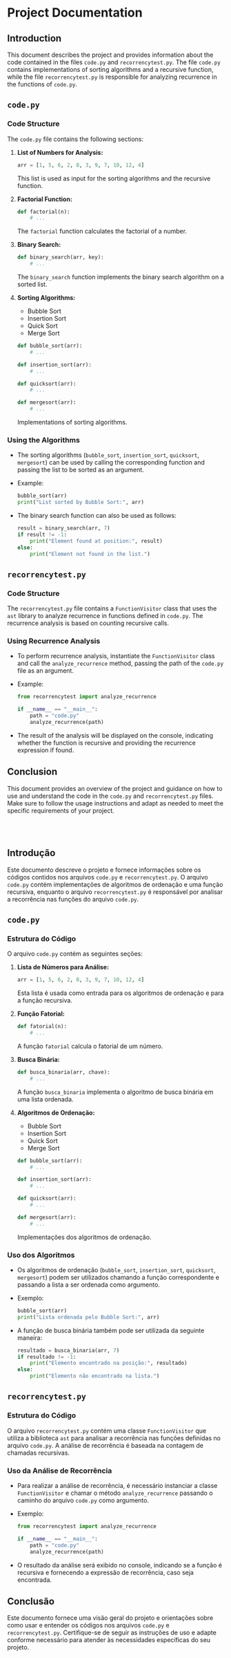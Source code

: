 # Project Documentation

## Introduction

This document describes the project and provides information about the code contained in the files `code.py` and `recorrencytest.py`. The file `code.py` contains implementations of sorting algorithms and a recursive function, while the file `recorrencytest.py` is responsible for analyzing recurrence in the functions of `code.py`.

## `code.py`

### Code Structure

The `code.py` file contains the following sections:

1. **List of Numbers for Analysis:**
   
   ```python
   arr = [1, 5, 6, 2, 8, 3, 9, 7, 10, 12, 4]
   ```

   This list is used as input for the sorting algorithms and the recursive function.

2. **Factorial Function:**

   ```python
   def factorial(n):
       # ...
   ```

   The `factorial` function calculates the factorial of a number.

3. **Binary Search:**

   ```python
   def binary_search(arr, key):
       # ...
   ```

   The `binary_search` function implements the binary search algorithm on a sorted list.

4. **Sorting Algorithms:**

   - Bubble Sort
   - Insertion Sort
   - Quick Sort
   - Merge Sort

   ```python
   def bubble_sort(arr):
       # ...

   def insertion_sort(arr):
       # ...

   def quicksort(arr):
       # ...

   def mergesort(arr):
       # ...
   ```

   Implementations of sorting algorithms.

### Using the Algorithms

- The sorting algorithms (`bubble_sort`, `insertion_sort`, `quicksort`, `mergesort`) can be used by calling the corresponding function and passing the list to be sorted as an argument.

- Example:

  ```python
  bubble_sort(arr)
  print("List sorted by Bubble Sort:", arr)
  ```

- The binary search function can also be used as follows:

  ```python
  result = binary_search(arr, 7)
  if result != -1:
      print("Element found at position:", result)
  else:
      print("Element not found in the list.")
  ```

## `recorrencytest.py`

### Code Structure

The `recorrencytest.py` file contains a `FunctionVisitor` class that uses the `ast` library to analyze recurrence in functions defined in `code.py`. The recurrence analysis is based on counting recursive calls.

### Using Recurrence Analysis

- To perform recurrence analysis, instantiate the `FunctionVisitor` class and call the `analyze_recurrence` method, passing the path of the `code.py` file as an argument.

- Example:

  ```python
  from recorrencytest import analyze_recurrence

  if __name__ == "__main__":
      path = "code.py"
      analyze_recurrence(path)
  ```

- The result of the analysis will be displayed on the console, indicating whether the function is recursive and providing the recurrence expression if found.

## Conclusion

This document provides an overview of the project and guidance on how to use and understand the code in the `code.py` and `recorrencytest.py` files. Make sure to follow the usage instructions and adapt as needed to meet the specific requirements of your project.

<br>


<br>


## Introdução

Este documento descreve o projeto e fornece informações sobre os códigos contidos nos arquivos `code.py` e `recorrencytest.py`. O arquivo `code.py` contém implementações de algoritmos de ordenação e uma função recursiva, enquanto o arquivo `recorrencytest.py` é responsável por analisar a recorrência nas funções do arquivo `code.py`.

## `code.py`

### Estrutura do Código

O arquivo `code.py` contém as seguintes seções:

1. **Lista de Números para Análise:**
   
   ```python
   arr = [1, 5, 6, 2, 8, 3, 9, 7, 10, 12, 4]
   ```

   Esta lista é usada como entrada para os algoritmos de ordenação e para a função recursiva.

2. **Função Fatorial:**

   ```python
   def fatorial(n):
       # ...
   ```

   A função `fatorial` calcula o fatorial de um número.

3. **Busca Binária:**

   ```python
   def busca_binaria(arr, chave):
       # ...
   ```

   A função `busca_binaria` implementa o algoritmo de busca binária em uma lista ordenada.

4. **Algoritmos de Ordenação:**

   - Bubble Sort
   - Insertion Sort
   - Quick Sort
   - Merge Sort

   ```python
   def bubble_sort(arr):
       # ...

   def insertion_sort(arr):
       # ...

   def quicksort(arr):
       # ...

   def mergesort(arr):
       # ...
   ```

   Implementações dos algoritmos de ordenação.

### Uso dos Algoritmos

- Os algoritmos de ordenação (`bubble_sort`, `insertion_sort`, `quicksort`, `mergesort`) podem ser utilizados chamando a função correspondente e passando a lista a ser ordenada como argumento.

- Exemplo:

  ```python
  bubble_sort(arr)
  print("Lista ordenada pelo Bubble Sort:", arr)
  ```

- A função de busca binária também pode ser utilizada da seguinte maneira:

  ```python
  resultado = busca_binaria(arr, 7)
  if resultado != -1:
      print("Elemento encontrado na posição:", resultado)
  else:
      print("Elemento não encontrado na lista.")
  ```

## `recorrencytest.py`

### Estrutura do Código

O arquivo `recorrencytest.py` contém uma classe `FunctionVisitor` que utiliza a biblioteca `ast` para analisar a recorrência nas funções definidas no arquivo `code.py`. A análise de recorrência é baseada na contagem de chamadas recursivas.

### Uso da Análise de Recorrência

- Para realizar a análise de recorrência, é necessário instanciar a classe `FunctionVisitor` e chamar o método `analyze_recurrence` passando o caminho do arquivo `code.py` como argumento.

- Exemplo:

  ```python
  from recorrencytest import analyze_recurrence

  if __name__ == "__main__":
      path = "code.py"
      analyze_recurrence(path)
  ```

- O resultado da análise será exibido no console, indicando se a função é recursiva e fornecendo a expressão de recorrência, caso seja encontrada.

## Conclusão

Este documento fornece uma visão geral do projeto e orientações sobre como usar e entender os códigos nos arquivos `code.py` e `recorrencytest.py`. Certifique-se de seguir as instruções de uso e adapte conforme necessário para atender às necessidades específicas do seu projeto.



